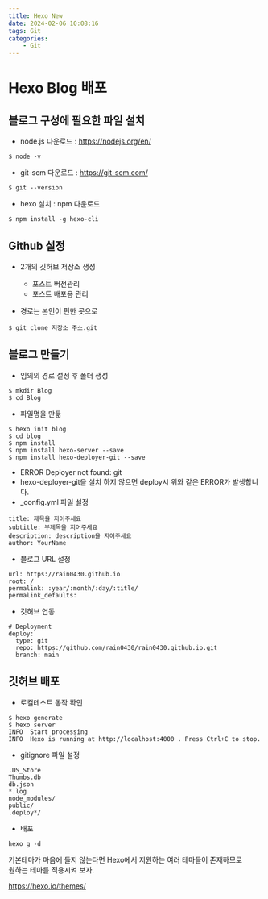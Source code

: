 ```yaml
---
title: Hexo New
date: 2024-02-06 10:08:16
tags: Git
categories:
    - Git
---
```

# Hexo Blog 배포

## 블로그 구성에 필요한 파일 설치

- node.js 다운로드 : https://nodejs.org/en/
```
$ node -v
```
- git-scm 다운로드 : https://git-scm.com/
```
$ git --version
```
- hexo 설치 : npm 다운로드
```
$ npm install -g hexo-cli
```

## Github 설정

- 2개의 깃허브 저장소 생성
  - 포스트 버전관리
  - 포스트 배포용 관리

- 경로는 본인이 편한 곳으로
```
$ git clone 저장소 주소.git
```

## 블로그 만들기

- 임의의 경로 설정 후 폴더 생성
```
$ mkdir Blog
$ cd Blog
```
- 파일명을 만듦
```
$ hexo init blog
$ cd blog
$ npm install
$ npm install hexo-server --save
$ npm install hexo-deployer-git --save
```

- ERROR Deployer not found: git
- hexo-deployer-git을 설치 하지 않으면 deploy시 위와 같은 ERROR가 발생합니다.
- _config.yml 파일 설정

```
title: 제목을 지어주세요
subtitle: 부제목을 지어주세요
description: description을 지어주세요
author: YourName
```
- 블로그 URL 설정
```
url: https://rain0430.github.io
root: /
permalink: :year/:month/:day/:title/
permalink_defaults:
```
- 깃허브 연동
```
# Deployment
deploy:
  type: git
  repo: https://github.com/rain0430/rain0430.github.io.git
  branch: main
```

## 깃허브 배포

- 로컬테스트 동작 확인
```
$ hexo generate
$ hexo server
INFO  Start processing
INFO  Hexo is running at http://localhost:4000 . Press Ctrl+C to stop.
```

- gitignore 파일 설정
```
.DS_Store
Thumbs.db
db.json
*.log
node_modules/
public/
.deploy*/
```

- 배포
```
hexo g -d
```

기본테마가 마음에 들지 않는다면 Hexo에서 지원하는 여러 테마들이 존재하므로<br>
원하는 테마를 적용시켜 보자.

https://hexo.io/themes/